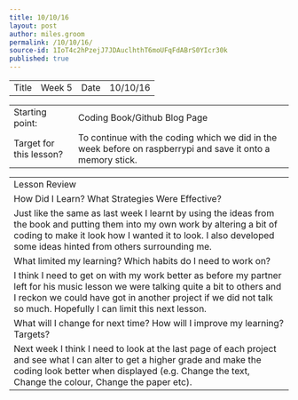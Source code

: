 ```yaml
---
title: 10/10/16
layout: post
author: miles.groom
permalink: /10/10/16/
source-id: 1IoT4c2hPzejJ7JDAuclhthT6moUFqFdABrS0YIcr30k
published: true
---
```

<table>
  <tr>
    <td>Title</td>
    <td>Week 5</td>
    <td>Date</td>
    <td>10/10/16</td>
  </tr>
</table>


<table>
  <tr>
    <td>Starting point:</td>
    <td>Coding Book/Github Blog Page</td>
  </tr>
  <tr>
    <td>Target for this lesson?</td>
    <td>To continue with the coding which we did in the week before on raspberrypi and save it onto a memory stick.</td>
  </tr>
</table>


<table>
  <tr>
    <td>Lesson Review</td>
  </tr>
  <tr>
    <td>How Did I Learn? What Strategies Were Effective?</td>
  </tr>
  <tr>
    <td>Just like the same as last week I learnt by using the ideas from the book and putting them into my own work by altering a bit of coding to make it look how I wanted it to look. I also developed some ideas hinted from others surrounding me.</td>
  </tr>
  <tr>
    <td>What limited my learning? Which habits do I need to work on? </td>
  </tr>
  <tr>
    <td>I think I need to get on with my work better as before my partner left for his music lesson we were talking quite a bit to others and I reckon we could have got in  another project if we did not talk so much. Hopefully I can limit this next lesson.</td>
  </tr>
  <tr>
    <td>What will I change for next time? How will I improve my learning? Targets?</td>
  </tr>
  <tr>
    <td>Next week I think I need to look at the last page of each project and see what I can alter to get a higher grade and make the coding look better when displayed (e.g. Change the text, Change the colour, Change the paper etc).</td>
  </tr>
</table>


